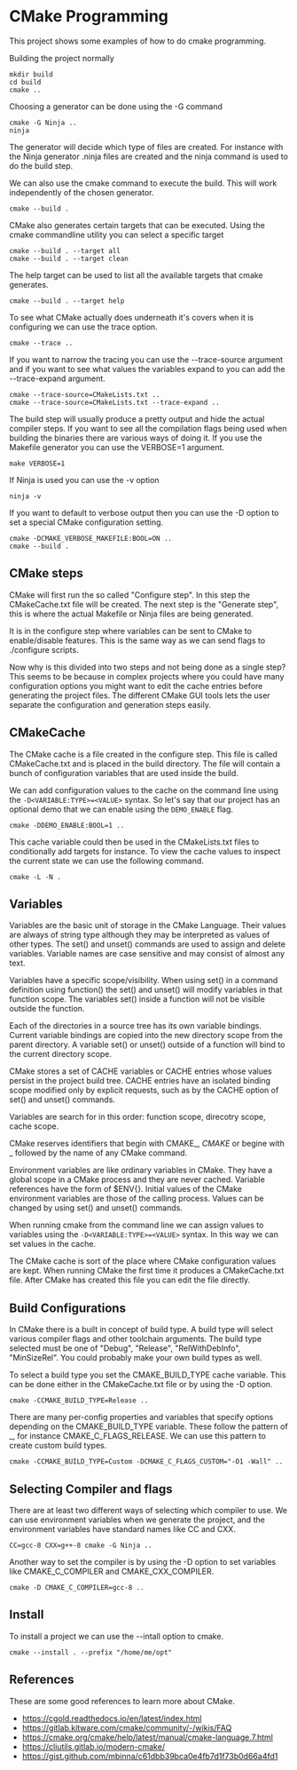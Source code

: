 CMake Programming
================
This project shows some examples of how to do cmake programming.

Building the project normally

```
mkdir build
cd build
cmake ..
```

Choosing a generator can be done using the -G command

```
cmake -G Ninja ..
ninja
```

The generator will decide which type of files are created. For instance with the Ninja generator .ninja files are created and the ninja command is used to do the build step.

We can also use the cmake command to execute the build. This will work independently of the chosen generator.

```
cmake --build .
```

CMake also generates certain targets that can be executed. Using the cmake commandline utility you can select a specific target

```
cmake --build . --target all
cmake --build . --target clean
```

The help target can be used to list all the available targets that cmake generates.

```
cmake --build . --target help
```

To see what CMake actually does underneath it's covers when it is configuring we can use the trace option.

```
cmake --trace ..
```

If you want to narrow the tracing you can use the --trace-source argument and if you want to see what values the variables expand to you can add the --trace-expand argument.

```
cmake --trace-source=CMakeLists.txt .. 
cmake --trace-source=CMakeLists.txt --trace-expand ..
```

The build step will usually produce a pretty output and hide the actual compiler steps. If you want to see all the compilation flags being used when building the binaries there are various ways of doing it. If you use the Makefile generator you can use the VERBOSE=1 argument.

```
make VERBOSE=1
```

If Ninja is used you can use the -v option

```
ninja -v
```

If you want to default to verbose output then you can use the -D option to set a special CMake configuration setting.

```
cmake -DCMAKE_VERBOSE_MAKEFILE:BOOL=ON ..
cmake --build .
```

CMake steps
------------
CMake will first run the so called "Configure step". In this step the CMakeCache.txt file will be created. The next step is the "Generate step", this is where the actual Makefile or Ninja files are being generated.

It is in the configure step where variables can be sent to CMake to enable/disable features. This is the same way as we can send flags to ./configure scripts.

Now why is this divided into two steps and not being done as a single step? This seems to be because in complex projects where you could have many configuration options you might want to edit the cache entries before generating the project files. The different CMake GUI tools lets the user separate the configuration and generation steps easily.

CMakeCache
----------
The CMake cache is a file created in the configure step. This file is called CMakeCache.txt and is placed in the build directory. The file will contain a bunch of configuration variables that are used inside the build.

We can add configuration values to the cache on the command line using the `-D<VARIABLE:TYPE>=<VALUE>` syntax. So let's say that our project has an optional demo that we can enable using the `DEMO_ENABLE` flag.

```
cmake -DDEMO_ENABLE:BOOL=1 ..
```

This cache variable could then be used in the CMakeLists.txt files to conditionally add targets for instance. To view the cache values to inspect the current state we can use the following command.

```
cmake -L -N .
```

Variables
---------
Variables are the basic unit of storage in the CMake Language. Their values are always of string type although they may be interpreted as values of other types. The set() and unset() commands are used to assign and delete variables. Variable names are case sensitive and may consist of almost any text.

Variables have a specific scope/visibility. When using set() in a command definition using function() the set() and unset() will modify variables in that function scope. The variables set() inside a function will not be visible outside the function.

Each of the directories in a source tree has its own variable bindings. Current variable bindings are copied into the new directory scope from the parent directory. A variable set() or unset() outside of a function will bind to the current directory scope.

CMake stores a set of CACHE variables or CACHE entries whose values persist in the project build tree. CACHE entries have an isolated binding scope modified only by explicit requests, such as by the CACHE option of set() and unset() commands.

Variables are search for in this order: function scope, direcotry scope, cache scope.

CMake reserves identifiers that begin with CMAKE_, _CMAKE_ or begine with _ followed by the name of any CMake command.

Environment variables are like ordinary variables in CMake. They have a global scope in a CMake process and they are never cached. Variable references have the form of $ENV{<name>}. Initial values of the CMake environment variables are those of the calling process. Values can be changed by using set() and unset() commands.

When running cmake from the command line we can assign values to variables using the `-D<VARIABLE:TYPE>=<VALUE>` syntax. In this way we can set values in the cache.

The CMake cache is sort of the place where CMake configuration values are kept. When running CMake the first time it produces a CMakeCache.txt file. After CMake has created this file you can edit the file directly.

Build Configurations
--------------------
In CMake there is a built in concept of build type. A build type will select various compiler flags and other toolchain arguments. The build type selected must be one of "Debug", "Release", "RelWithDebInfo", "MinSizeRel". You could probably make your own build types as well.

To select a build type you set the CMAKE_BUILD_TYPE cache variable. This can be done either in the CMakeCache.txt file or by using the -D option.

```
cmake -CCMAKE_BUILD_TYPE=Release ..
```

There are many per-config properties and variables that specify options depending on the CMAKE_BUILD_TYPE variable. These follow the pattern of <VARIABLE>_<CONFIG>, for instance CMAKE_C_FLAGS_RELEASE. We can use this pattern to create custom build types.

```
cmake -CCMAKE_BUILD_TYPE=Custom -DCMAKE_C_FLAGS_CUSTOM="-O1 -Wall" ..
```

Selecting Compiler and flags
----------------------------
There are at least two different ways of selecting which compiler to use. We can use environment variables when we generate the project, and the environment variables have standard names like CC and CXX.

```
CC=gcc-8 CXX=g++-8 cmake -G Ninja ..
```

Another way to set the compiler is by using the -D option to set variables like CMAKE_C_COMPILER and CMAKE_CXX_COMPILER.

```
cmake -D CMAKE_C_COMPILER=gcc-8 ..
```

Install
-------
To install a project we can use the --intall option to cmake.

```
cmake --install . --prefix "/home/me/opt"
```

References
----------
These are some good references to learn more about CMake.

* https://cgold.readthedocs.io/en/latest/index.html
* https://gitlab.kitware.com/cmake/community/-/wikis/FAQ
* https://cmake.org/cmake/help/latest/manual/cmake-language.7.html
* https://cliutils.gitlab.io/modern-cmake/
* https://gist.github.com/mbinna/c61dbb39bca0e4fb7d1f73b0d66a4fd1
